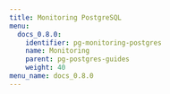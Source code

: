 ```yaml
---
title: Monitoring PostgreSQL
menu:
  docs_0.8.0:
    identifier: pg-monitoring-postgres
    name: Monitoring
    parent: pg-postgres-guides
    weight: 40
menu_name: docs_0.8.0
---
```


